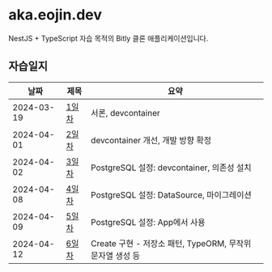 # aka.eojin.dev

NestJS + TypeScript 자습 목적의 Bitly 클론 애플리케이션입니다.

## 자습일지

| 날짜 | 제목 | 요약 |
| --- | --- | --- |
| 2024-03-19 | [1일차](./.journal/2024-03-19.md) | 서론, devcontainer |
| 2024-04-01 | [2일차](./.journal/2024-04-01.md) | devcontainer 개선, 개발 방향 확정 |
| 2024-04-02 | [3일차](./.journal/2024-04-02.md) | PostgreSQL 설정: devcontainer, 의존성 설치 |
| 2024-04-08 | [4일차](./.journal/2024-04-08.md) | PostgreSQL 설정: DataSource, 마이그레이션 |
| 2024-04-09 | [5일차](./.journal/2024-04-09.md) | PostgreSQL 설정: App에서 사용 |
| 2024-04-12 | [6일차](./.journal/2024-04-12.md) | Create 구현 - 저장소 패턴, TypeORM, 무작위 문자열 생성 등 |